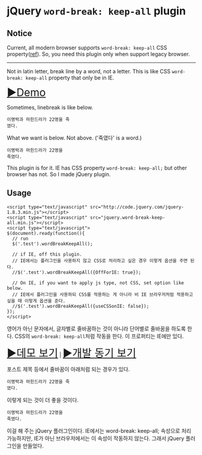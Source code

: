 jQuery `word-break: keep-all` plugin
====================================

Notice
------

Current, all modern browser supports `word-break: keep-all` CSS property([ref](http://caniuse.com/#search=keep-all)). So, you need this plugin only when support legacy browser.

------

Not in latin letter, break line by a word, not a letter. This is like CSS `word-break: keep-all` property that only be in IE.

<span style="font-size: 2em">[▶Demo](https://mytory.net/uploads/code/jquery-word-break-keep-all-plugin/example.html)</span>

Sometimes, linebreak is like below.

    이명박과 마힌드라가 22명을 죽
    였다.

What we want is below. Not above. ('죽였다' is a word.)

    이명박과 마힌드라가 22명을
    죽였다.

This plugin is for it. IE has CSS property `word-break: keep-all;` but other browser has not. So I made jQuery plugin.

Usage
-----

    <script type="text/javascript" src="http://code.jquery.com/jquery-1.8.3.min.js"></script>
    <script type="text/javascript" src="jquery.word-break-keep-all.min.js"></script>
    <script type="text/javascript">
    $(document).ready(function(){
      // run
      $('.test').wordBreakKeepAll();

      // if IE, off this plugin.
      // IE에서는 플러그인을 사용하지 않고 CSS로 처리하고 싶은 경우 이렇게 옵션을 주면 된다.
      //$('.test').wordBreakKeepAll({OffForIE: true});

      // On IE, if you want to apply js type, not CSS, set option like below.
      // IE에서 플러그인을 사용하되 CSS를 적용하는 게 아니라 비 IE 브라우저처럼 적용하고 싶을 때 이렇게 옵션을 준다.
      //$('.test').wordBreakKeepAll({useCSSonIE: false});
    });
    </script>

영어가 아닌 문자에서, 글자별로 줄바꿈하는 것이 아니라 단어별로 줄바꿈을 하도록 한다. CSS의 `word-break: keep-all`처럼 작동을 한다. 이 프로퍼티는 IE에만 있다.

<span style="font-size: 2em">[▶데모 보기](https://mytory.net/uploads/code/jquery-word-break-keep-all-plugin/example.html)</span> | 
<span style="font-size: 2em">[▶개발 동기 보기](https://mytory.net/archives/2801)</span>

포스트 제목 등에서 줄바꿈이 아래처럼 되는 경우가 있다.

    이명박과 마힌드라가 22명을 죽
    였다.

이렇게 되는 것이 더 좋을 것이다.

    이명박과 마힌드라가 22명을
    죽였다.

이걸 해 주는 jQuery 플러그인이다. IE에서는 word-break: keep-all; 속성으로 처리 가능하지만, IE가 아닌 브라우저에서는 이 속성이 작동하지 않는다. 그래서 jQuery 플러그인을 만들었다.

